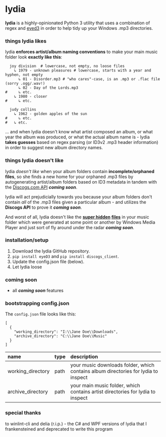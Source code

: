 # lydia

**lydia** is a highly-opinionated Python 3 utility that uses a combination of regex and [eyed3](http://eyed3.nicfit.net/) in order to help tidy up your Windows .mp3 directories.

### things lydia likes

lydia **enforces artist/album naming conventions** to make your main music folder look **exactly like this**:

```properties
  joy division  # lowercase, not empty, no loose files
    ↳ 1979 - unknown pleasures # lowercase, starts with a year and hyphen, not empty
      ↳ 01 - Disorder.mp3 # "who cares"-case, is an .mp3 or .flac file (sorry .ogg/.wav!)
      ↳ 02 - Day of the Lords.mp3 
#     ↳ etc.
    ↳ 1980 - closer
#     ↳ etc.
    
  judy collins
    ↳ 1962 - golden apples of the sun
#     ↳ etc.
#   ↳ etc.
```

... and when lydia doesn't know what artist composed an album, or what year the album was produced, or what the actual album name is - lydia **takes guesses** based on regex parsing (or ID3v2 .mp3 header information) in order to suggest new album directory names.

### things lydia doesn't like

lydia *doesn't like* when your album folders contain **incomplete/orphaned files**, so she finds a new home for your orphaned .mp3 files by autogenerating artist/album folders based on ID3 metadata in tandem with the [Discogs.com API](https://www.discogs.com/developers/) ***coming soon***.

lydia will act prejudicially towards you because your album folders don't contain *all* of the .mp3 files given a particular album - and utilizes the **Discogs API** to prove it ***coming soon***.

And worst of all, lydia doesn't like the **[super hidden](http://www.eightforums.com/general-support/40071-how-stop-windows-generating-random-album-art-files.html) [files](https://hydrogenaud.io/index.php/topic,67704.0.html)** in your music folder which were generated at some point or another by Windows Media Player and just sort of fly around under the radar ***coming soon***.

### installation/setup

1. Download the lydia GitHub repository.
2. `pip install eyeD3` and `pip install discogs_client`.
3. Update the config.json file (below).
4. Let lydia loose

### coming soon

* all ***coming soon*** features

### bootstrapping config.json

The `config.json` file looks like this:

```
[
  {
    "working_directory": "I:\\Jane Doe\\Downloads",
    "archive_directory": "C:\\Jane Doe\\Music"    
  }
]
```

| name             |   type      | description  |
| :---------------- | :----------- | :------------ |
| working_directory | path      | your music downloads folder, which contains album directories for lydia to inspect |
| archive_directory | path      | your main music folder, which contains artist directories for lydia to inspect |

### special thanks

to winlint-cli and delia (r.i.p.) - the C# and WPF versions of lydia that I frankensteined and deprecated to write this program
